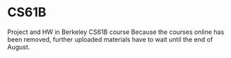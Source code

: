# CS61B
Project and HW in Berkeley CS61B course
Because the courses online has been removed, further uploaded materials have to wait until the end of August.

